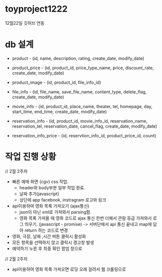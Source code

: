 # toyproject1222
12월22일 깃허브 연동

# db 설계

* product - (id, name, description, rating, create_date, modify_date)
* product_price - (id, product_id, price_type_name, price, discount_rate, create_date, modify_date)
* product_image - (id, product_id, file_info_id)

* file_info - (id, file_name, save_file_name, content_type, delete_flag, create_date, modify_date)


* movie_info - (id, product_id, place_name, theater, tel, homepage, day, start_time, end_time, create_date, modify_date)

* reservation_info - (id, product_id, movie_info_id, reservation_name, reservation_tel, reservation_date, cancel_flag, create_date, modify_date)
* reservation_info_price - (id, reservtion_info_id, product_price_id, count)



# 작업 진행 상황

// 2월 2주차
* 빠른 예매 화면 (cgv) css 작업.
  - header와 body부분 일부 작업 완료.
  - 날짜 추가(javascript)
  - 상단에 app facebook, instragram 로고와 링크
* api이용하여 영화 목록 가져오기 (ajax통신)
  - json이 아닌 xml로 가져와서 parsing함.
  - 영화 목록 가져올 때 영화 코드로 ajax 통신 한번 더해서 관람 등급 가져와서 로그 띄우기. (javascript - promise)
  -> 서버단에서 api 통신 끝내고 map에 담아 return 하는 코드로 변경
* 영화, 극장, 날짜 ,시간 버튼 클릭시 활성화
* 모든 항목을 선택하지 않고 클릭시 경고창 발생
* 예약하기 누른 후 최종 확인 팝업 창으로 

// 2월 2주차
* api이용하여 영화 목록 가져오면 로딩 오래 걸려서 웹 크롤링으로 
